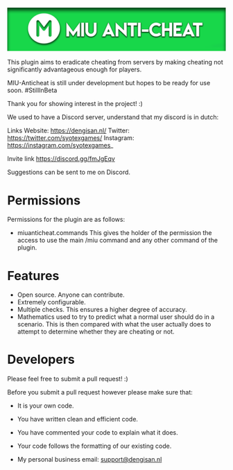 ![MIU-Anticheat Logo](https://github.com/AstramGG/MIU-AntiCheat-Minecraft/blob/master/Logo.png?raw=true)

This plugin aims to eradicate cheating from servers by making cheating not significantly advantageous enough for players.

MIU-Anticheat is still under development but hopes to be ready for use soon. #StillInBeta

Thank you for showing interest in the project! :)

We used to have a Discord server, understand that my discord is in dutch: 

Links
Website: https://dengisan.nl/
Twitter: https://twitter.com/syotexgames/
Instagram: https://instagram.com/syotexgames_

Invite link
https://discord.gg/fmJgEqv

Suggestions can be sent to me on Discord.

# Permissions

Permissions for the plugin are as follows:

- miuanticheat.commands
This gives the holder of the permission the access to use the main /miu command and any other command of the plugin.

# Features

- Open source. Anyone can contribute.
- Extremely configurable.
- Multiple checks. This ensures a higher degree of accuracy.
- Mathematics used to try to predict what a normal user should do in a scenario. This is then compared with what the user actually does to attempt to determine whether they are cheating or not.

# Developers

Please feel free to submit a pull request! :)

Before you submit a pull request however please make sure that:

- It is your own code.
- You have written clean and efficient code.
- You have commented your code to explain what it does.
- Your code follows the formatting of our existing code.

- My personal business email: support@dengisan.nl
